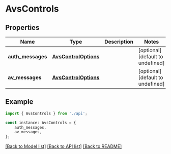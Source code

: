 # AvsControls


## Properties

Name | Type | Description | Notes
------------ | ------------- | ------------- | -------------
**auth_messages** | [**AvsControlOptions**](AvsControlOptions.md) |  | [optional] [default to undefined]
**av_messages** | [**AvsControlOptions**](AvsControlOptions.md) |  | [optional] [default to undefined]

## Example

```typescript
import { AvsControls } from './api';

const instance: AvsControls = {
    auth_messages,
    av_messages,
};
```

[[Back to Model list]](../README.md#documentation-for-models) [[Back to API list]](../README.md#documentation-for-api-endpoints) [[Back to README]](../README.md)
